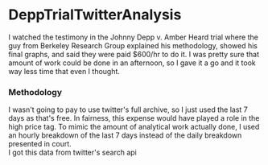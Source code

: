 # DeppTrialTwitterAnalysis

I watched the testimony in the Johnny Depp v. Amber Heard trial where the guy from Berkeley Research Group explained his methodology, showed his final graphs, and said they were paid $600/hr to do it. I was pretty sure that amount of work could be done in an afternoon, so I gave it a go and it took way less time that even I thought. <br>

### Methodology
I wasn't going to pay to use twitter's full archive, so I just used the last 7 days as that's free. In fairness, this expense would have played a role in the high price tag. To mimic the amount of analytical work actually done, I used an hourly breakdown of the last 7 days instead of the daily breakdown presented in court. <br>
I got this data from twitter's search api 
